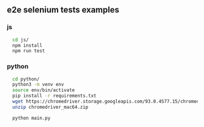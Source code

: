 ## e2e selenium tests examples

### js
```bash
  cd js/
  npm install
  npm run test
```

### python
```bash
  cd python/
  python3 -m venv env
  source env/bin/activate
  pip install -r requirements.txt
  wget https://chromedriver.storage.googleapis.com/93.0.4577.15/chromedriver_mac64.zip 
  unzip chromedriver_mac64.zip

  python main.py
```